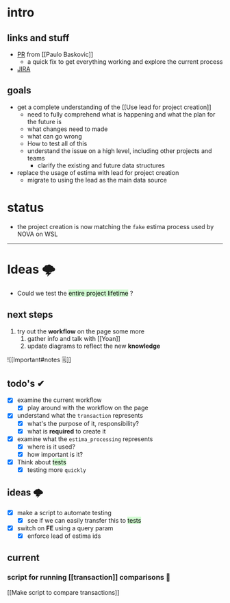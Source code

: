 # intro

## links and stuff
- [PR](https://github.com/MeilleursAgents/MeilleursAgents/pull/10772/commits/b25c03a0a83f6b14d26fdcc2ad7047228b3aeb75?diff=split&w=1) from [[Paulo Baskovic]]
	- a quick fix to get everything working and explore the current process
- [JIRA](https://avivgroup.atlassian.net/browse/LUNA-226)

## goals
- get a complete understanding of the [[Use lead for project creation]] 
	- need to fully comprehend what is happening and what the plan for the future is
	- what changes need to made
	- what can go wrong
	- How to test all of this
	- understand the issue on a high level, including other projects and teams
		- clarify the existing and future data structures
- replace the usage of estima with lead for project creation
	- migrate to using the lead as the main data source

# status
- the project creation is now matching the `fake` estima process used by NOVA on WSL

---
# Ideas 🌩

- Could we test the <mark style="background: #BBFABBA6;">entire project lifetime</mark> ?

## next steps
1. try out the **workflow** on the page some more
	1. gather info and talk with [[Yoan]]
	2. update diagrams to reflect the new **knowledge**

![[Important#notes 🗒]]
## todo's ✔
- [x] examine the current workflow
	- [x] play around with the workflow on the page
- [x] understand what the `transaction` represents
	- [x] what's the purpose of it, responsibility?
	- [x] what is **required** to create it
- [x] examine what the `estima_processing` represents
	- [x] where is it used?
	- [x] how important is it?
- [x] Think about <mark style="background: #BBFABBA6;">tests</mark>
	- [x] testing more `quickly`

## ideas 🌩
- [x]  make a script to automate testing
	- [x] see if we can easily transfer this to <mark style="background: #BBFABBA6;">tests</mark>
- [x] switch on **FE** using a query param
	- [x] enforce lead of estima ids

## current

### script for running [[transaction]] comparisons 🟰
[[Make script to compare transactions]]
